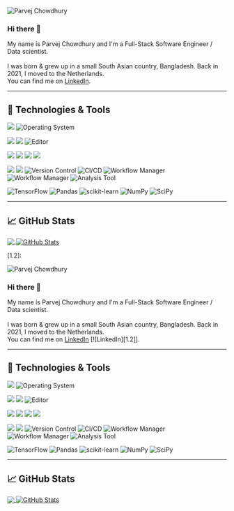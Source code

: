 <p align="left"> <img src="https://komarev.com/ghpvc/?username=parvej35&label=Profile%20views&color=0e75b6&style=flat" alt="Parvej Chowdhury" /> </p>


### Hi there 👋
My name is Parvej Chowdhury and I'm a Full-Stack Software Engineer / Data scientist. 
<br><br>
I was born & grew up in a small South Asian country, Bangladesh. Back in 2021, I moved to the Netherlands.
<br>
You can find me on [LinkedIn][2].

---
## 🔧 Technologies & Tools
![](https://img.shields.io/badge/OS-Linux-informational?style=flat&logo=linux&logoColor=white&color=2bbc8a)
![Operating System](https://img.shields.io/badge/OS-Windows-informational?style=flat&logo=windows&logoColor=white&color=2bbc8a)

![](https://img.shields.io/badge/Editor-IntelliJ_IDEA-informational?style=flat&logo=intellij-idea&logoColor=white&color=2bbc8a)
![](https://img.shields.io/badge/Editor-Visual_Studio_Code-blue.svg?style=flat&logo=visual-studio-code&logoColor=white&color=2bbc8a)
![Editor](https://img.shields.io/badge/Editor-VIM-blueviolet?style=flat&logo=vim&logoColor=white&color=2bbc8a)

![](https://img.shields.io/badge/Code-Python-informational?style=flat&logo=python&logoColor=white&color=2bbc8a)
![](https://img.shields.io/badge/Code-Java-informational?style=flat&logo=java&logoColor=white&color=2bbc8a)
![](https://img.shields.io/badge/Code-R-informational?style=flat&logo=r&logoColor=white&color=2bbc8a)
![](https://img.shields.io/badge/Shell-Bash-informational?style=flat&logo=gnu-bash&logoColor=white&color=2bbc8a)

![](https://img.shields.io/badge/Tools-MySQL-informational?style=flat&logo=mysql&logoColor=white&color=2bbc8a)
![](https://img.shields.io/badge/Tools-Docker-informational?style=flat&logo=docker&logoColor=white&color=2bbc8a)
![Version Control](https://img.shields.io/badge/Version%20Control-Git-informational?style=flat&logo=git&logoColor=white&color=2bbc8a)
![CI/CD](https://img.shields.io/badge/CI%2FCD-GitHub_Actions-informational?style=flat&logo=github-actions&logoColor=white&color=2bbc8a)
![Workflow Manager](https://img.shields.io/badge/Workflow-Snakemake-informational?style=flat&logo=snakemake&logoColor=white&color=2bbc8a)
![Workflow Manager](https://img.shields.io/badge/Workflow-Nextflow-informational?style=flat&logo=nextflow&logoColor=white&color=2bbc8a)
![Analysis Tool](https://img.shields.io/badge/Analysis%20Tool-Jupyter%20Notebook-orange?style=flat&logo=jupyter&logoColor=white&color=2bbc8a)

![TensorFlow](https://img.shields.io/badge/TensorFlow-2.0-orange?style=flat&logo=tensorflow&logoColor=white)
![Pandas](https://img.shields.io/badge/Pandas-1.0.3-blue?style=flat&logo=pandas&logoColor=white)
![scikit-learn](https://img.shields.io/badge/scikit--learn-0.23.1-orange?style=flat&logo=scikit-learn&logoColor=white)
![NumPy](https://img.shields.io/badge/NumPy-1.18.4-blue?style=flat&logo=numpy&logoColor=white)
![SciPy](https://img.shields.io/badge/SciPy-1.4.1-orange?style=flat&logo=scipy&logoColor=white)

---

## &#x1f4c8; GitHub Stats

<a href="https://github.com/parvej35/parvej35">
  <img align="center" src="https://github-readme-stats.vercel.app/api/top-langs/?username=parvej35&hide=java,html,tex&title_color=ffffff&text_color=c9cacc&icon_color=2bbc8a&bg_color=1d1f21&langs_count=5" />
</a>
<a href="https://github.com/parvej35/parvej35">
  <img align="center" src="https://github-readme-stats.vercel.app/api?username=parvej35&show_icons=true&line_height=27&count_private=true&title_color=ffffff&text_color=c9cacc&icon_color=2bbc8a&bg_color=1d1f21" alt="GitHub Stats" />
</a>

<!-- icons without padding -->
[1.2]: <p align="left"> <img src="https://komarev.com/ghpvc/?username=parvej35&label=Profile%20views&color=0e75b6&style=flat" alt="Parvej Chowdhury" /> </p>


### Hi there 👋
My name is Parvej Chowdhury and I'm a Full-Stack Software Engineer / Data scientist.
<br><br>
I was born & grew up in a small South Asian country, Bangladesh. Back in 2021, I moved to the Netherlands.
<br>
You can find me on [LinkedIn][2] [![LinkedIn][1.2]].

---
## 🔧 Technologies & Tools
![](https://img.shields.io/badge/OS-Linux-informational?style=flat&logo=linux&logoColor=white&color=2bbc8a)
![Operating System](https://img.shields.io/badge/OS-Windows-informational?style=flat&logo=windows&logoColor=white&color=2bbc8a)

![](https://img.shields.io/badge/Editor-IntelliJ_IDEA-informational?style=flat&logo=intellij-idea&logoColor=white&color=2bbc8a)
![](https://img.shields.io/badge/Editor-Visual_Studio_Code-blue.svg?style=flat&logo=visual-studio-code&logoColor=white&color=2bbc8a)
![Editor](https://img.shields.io/badge/Editor-VIM-blueviolet?style=flat&logo=vim&logoColor=white&color=2bbc8a)

![](https://img.shields.io/badge/Code-Python-informational?style=flat&logo=python&logoColor=white&color=2bbc8a)
![](https://img.shields.io/badge/Code-Java-informational?style=flat&logo=java&logoColor=white&color=2bbc8a)
![](https://img.shields.io/badge/Code-R-informational?style=flat&logo=r&logoColor=white&color=2bbc8a)
![](https://img.shields.io/badge/Shell-Bash-informational?style=flat&logo=gnu-bash&logoColor=white&color=2bbc8a)

![](https://img.shields.io/badge/Tools-MySQL-informational?style=flat&logo=mysql&logoColor=white&color=2bbc8a)
![](https://img.shields.io/badge/Tools-Docker-informational?style=flat&logo=docker&logoColor=white&color=2bbc8a)
![Version Control](https://img.shields.io/badge/Version%20Control-Git-informational?style=flat&logo=git&logoColor=white&color=2bbc8a)
![CI/CD](https://img.shields.io/badge/CI%2FCD-GitHub_Actions-informational?style=flat&logo=github-actions&logoColor=white&color=2bbc8a)
![Workflow Manager](https://img.shields.io/badge/Workflow-Snakemake-informational?style=flat&logo=snakemake&logoColor=white&color=2bbc8a)
![Workflow Manager](https://img.shields.io/badge/Workflow-Nextflow-informational?style=flat&logo=nextflow&logoColor=white&color=2bbc8a)
![Analysis Tool](https://img.shields.io/badge/Analysis%20Tool-Jupyter%20Notebook-orange?style=flat&logo=jupyter&logoColor=white&color=2bbc8a)

![TensorFlow](https://img.shields.io/badge/TensorFlow-2.0-orange?style=flat&logo=tensorflow&logoColor=white)
![Pandas](https://img.shields.io/badge/Pandas-1.0.3-blue?style=flat&logo=pandas&logoColor=white)
![scikit-learn](https://img.shields.io/badge/scikit--learn-0.23.1-orange?style=flat&logo=scikit-learn&logoColor=white)
![NumPy](https://img.shields.io/badge/NumPy-1.18.4-blue?style=flat&logo=numpy&logoColor=white)
![SciPy](https://img.shields.io/badge/SciPy-1.4.1-orange?style=flat&logo=scipy&logoColor=white)

---

## &#x1f4c8; GitHub Stats

<a href="https://github.com/parvej35/parvej35">
  <img align="center" src="https://github-readme-stats.vercel.app/api/top-langs/?username=parvej35&hide=java,html,tex&title_color=ffffff&text_color=c9cacc&icon_color=2bbc8a&bg_color=1d1f21&langs_count=5" />
</a>
<a href="https://github.com/parvej35/parvej35">
  <img align="center" src="https://github-readme-stats.vercel.app/api?username=parvej35&show_icons=true&line_height=27&count_private=true&title_color=ffffff&text_color=c9cacc&icon_color=2bbc8a&bg_color=1d1f21" alt="GitHub Stats" />
</a>

<!-- links to your social media accounts -->
[1]: https://github.com/parvej35
[2]: https://www.linkedin.com/in/parvej35
